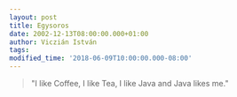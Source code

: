 ```yaml
---
layout: post
title: Egysoros
date: 2002-12-13T08:00:00.000+01:00
author: Viczián István
tags:
modified_time: '2018-06-09T10:00:00.000-08:00'
---
```


> "I like Coffee, I like Tea, I like Java and Java likes me."
